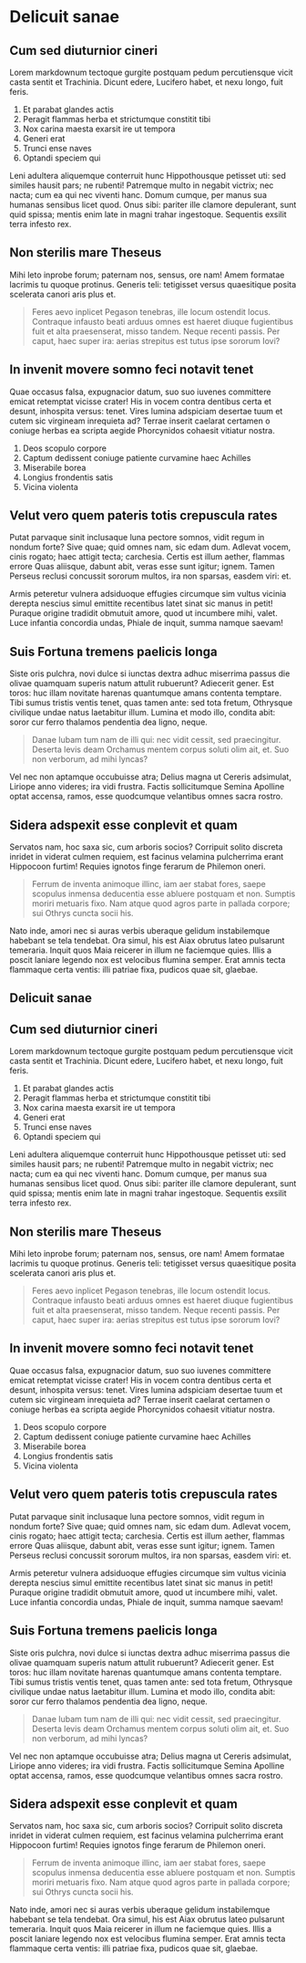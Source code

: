 ---
---

# Delicuit sanae

## Cum sed diuturnior cineri

Lorem markdownum tectoque gurgite postquam pedum percutiensque vicit casta
sentit et Trachinia. Dicunt edere, Lucifero habet, et nexu longo, fuit feris.

1. Et parabat glandes actis
2. Peragit flammas herba et strictumque constitit tibi
3. Nox carina maesta exarsit ire ut tempora
4. Generi erat
5. Trunci ense naves
6. Optandi speciem qui

Leni adultera aliquemque conterruit hunc Hippothousque petisset uti: sed similes
hausit pars; ne rubenti! Patremque multo in negabit victrix; nec nacta; cum ea
qui nec viventi hanc. Domum cumque, per manus sua humanas sensibus licet quod.
Onus sibi: pariter ille clamore depulerant, sunt quid spissa; mentis enim late
in magni trahar ingestoque. Sequentis exsilit terra infesto rex.

## Non sterilis mare Theseus

Mihi leto inprobe forum; paternam nos, sensus, ore nam! Amem formatae lacrimis
tu quoque protinus. Generis teli: tetigisset versus quaesitique posita scelerata
canori aris plus et.

> Feres aevo inplicet Pegason tenebras, ille locum ostendit locus. Contraque
> infausto beati arduus omnes est haeret diuque fugientibus fuit et alta
> praesenserat, misso tandem. Neque recenti passis. Per caput, haec super ira:
> aerias strepitus est tutus ipse sororum Iovi?

## In invenit movere somno feci notavit tenet

Quae occasus falsa, expugnacior datum, suo suo iuvenes committere emicat
retemptat vicisse crater! His in vocem contra dentibus certa et desunt,
inhospita versus: tenet. Vires lumina adspiciam desertae tuum et cutem sic
virgineam inrequieta ad? Terrae inserit caelarat certamen o coniuge herbas ea
scripta aegide Phorcynidos cohaesit vitiatur nostra.

1. Deos scopulo corpore
2. Captum dedissent coniuge patiente curvamine haec Achilles
3. Miserabile borea
4. Longius frondentis satis
5. Vicina violenta

## Velut vero quem pateris totis crepuscula rates

Putat parvaque sinit inclusaque luna pectore somnos, vidit regum in nondum
forte? Sive quae; quid omnes nam, sic edam dum. Adlevat vocem, cinis rogato;
haec attigit tecta; carchesia. Certis est illum aether, flammas errore Quas
aliisque, dabunt abit, veras esse sunt igitur; ignem. Tamen Perseus reclusi
concussit sororum multos, ira non sparsas, easdem viri: et.

Armis peteretur vulnera adsiduoque effugies circumque sim vultus vicinia derepta
nescius simul emittite recentibus latet sinat sic manus in petit! Puraque
origine tradidit obmutuit amore, quod ut incumbere mihi, valet. Luce infantia
concordia undas, Phiale de inquit, summa namque saevam!

## Suis Fortuna tremens paelicis longa

Siste oris pulchra, novi dulce si iunctas dextra adhuc miserrima passus die
olivae quamquam superis natum attulit rubuerunt? Adiecerit gener. Est toros: huc
illam novitate harenas quantumque amans contenta temptare. Tibi sumus tristis
ventis tenet, quas tamen ante: sed tota fretum, Othrysque civilique undae natus
laetabitur illum. Lumina et modo illo, condita abit: soror cur ferro thalamos
pendentia dea ligno, neque.

> Danae Iubam tum nam de illi qui: nec vidit cessit, sed praecingitur. Deserta
> levis deam Orchamus mentem corpus soluti olim ait, et. Suo non verborum, ad
> mihi lyncas?

Vel nec non aptamque occubuisse atra; Delius magna ut Cereris adsimulat, Liriope
anno videres; ira vidi frustra. Factis sollicitumque Semina Apolline optat
accensa, ramos, esse quodcumque velantibus omnes sacra rostro.

## Sidera adspexit esse conplevit et quam

Servatos nam, hoc saxa sic, cum arboris socios? Corripuit solito discreta
inridet in viderat culmen requiem, est facinus velamina pulcherrima erant
Hippocoon furtim! Requies ignotos finge ferarum de Philemon oneri.

> Ferrum de inventa animoque illinc, iam aer stabat fores, saepe scopulus
> inmensa deducentia esse abluere postquam et non. Sumptis moriri metuaris fixo.
> Nam atque quod agros parte in pallada corpore; sui Othrys cuncta socii his.

Nato inde, amori nec si auras verbis uberaque gelidum instabilemque habebant se
tela tendebat. Ora simul, his est Aiax obrutus lateo pulsarunt temeraria. Inquit
quos Maia reicerer in illum ne faciemque quies. Illis a poscit laniare legendo
nox est velocibus flumina semper. Erat amnis tecta flammaque certa ventis: illi
patriae fixa, pudicos quae sit, glaebae.

## Delicuit sanae

## Cum sed diuturnior cineri

Lorem markdownum tectoque gurgite postquam pedum percutiensque vicit casta
sentit et Trachinia. Dicunt edere, Lucifero habet, et nexu longo, fuit feris.

1. Et parabat glandes actis
2. Peragit flammas herba et strictumque constitit tibi
3. Nox carina maesta exarsit ire ut tempora
4. Generi erat
5. Trunci ense naves
6. Optandi speciem qui

Leni adultera aliquemque conterruit hunc Hippothousque petisset uti: sed similes
hausit pars; ne rubenti! Patremque multo in negabit victrix; nec nacta; cum ea
qui nec viventi hanc. Domum cumque, per manus sua humanas sensibus licet quod.
Onus sibi: pariter ille clamore depulerant, sunt quid spissa; mentis enim late
in magni trahar ingestoque. Sequentis exsilit terra infesto rex.

## Non sterilis mare Theseus

Mihi leto inprobe forum; paternam nos, sensus, ore nam! Amem formatae lacrimis
tu quoque protinus. Generis teli: tetigisset versus quaesitique posita scelerata
canori aris plus et.

> Feres aevo inplicet Pegason tenebras, ille locum ostendit locus. Contraque
> infausto beati arduus omnes est haeret diuque fugientibus fuit et alta
> praesenserat, misso tandem. Neque recenti passis. Per caput, haec super ira:
> aerias strepitus est tutus ipse sororum Iovi?

## In invenit movere somno feci notavit tenet

Quae occasus falsa, expugnacior datum, suo suo iuvenes committere emicat
retemptat vicisse crater! His in vocem contra dentibus certa et desunt,
inhospita versus: tenet. Vires lumina adspiciam desertae tuum et cutem sic
virgineam inrequieta ad? Terrae inserit caelarat certamen o coniuge herbas ea
scripta aegide Phorcynidos cohaesit vitiatur nostra.

1. Deos scopulo corpore
2. Captum dedissent coniuge patiente curvamine haec Achilles
3. Miserabile borea
4. Longius frondentis satis
5. Vicina violenta

## Velut vero quem pateris totis crepuscula rates

Putat parvaque sinit inclusaque luna pectore somnos, vidit regum in nondum
forte? Sive quae; quid omnes nam, sic edam dum. Adlevat vocem, cinis rogato;
haec attigit tecta; carchesia. Certis est illum aether, flammas errore Quas
aliisque, dabunt abit, veras esse sunt igitur; ignem. Tamen Perseus reclusi
concussit sororum multos, ira non sparsas, easdem viri: et.

Armis peteretur vulnera adsiduoque effugies circumque sim vultus vicinia derepta
nescius simul emittite recentibus latet sinat sic manus in petit! Puraque
origine tradidit obmutuit amore, quod ut incumbere mihi, valet. Luce infantia
concordia undas, Phiale de inquit, summa namque saevam!

## Suis Fortuna tremens paelicis longa

Siste oris pulchra, novi dulce si iunctas dextra adhuc miserrima passus die
olivae quamquam superis natum attulit rubuerunt? Adiecerit gener. Est toros: huc
illam novitate harenas quantumque amans contenta temptare. Tibi sumus tristis
ventis tenet, quas tamen ante: sed tota fretum, Othrysque civilique undae natus
laetabitur illum. Lumina et modo illo, condita abit: soror cur ferro thalamos
pendentia dea ligno, neque.

> Danae Iubam tum nam de illi qui: nec vidit cessit, sed praecingitur. Deserta
> levis deam Orchamus mentem corpus soluti olim ait, et. Suo non verborum, ad
> mihi lyncas?

Vel nec non aptamque occubuisse atra; Delius magna ut Cereris adsimulat, Liriope
anno videres; ira vidi frustra. Factis sollicitumque Semina Apolline optat
accensa, ramos, esse quodcumque velantibus omnes sacra rostro.

## Sidera adspexit esse conplevit et quam

Servatos nam, hoc saxa sic, cum arboris socios? Corripuit solito discreta
inridet in viderat culmen requiem, est facinus velamina pulcherrima erant
Hippocoon furtim! Requies ignotos finge ferarum de Philemon oneri.

> Ferrum de inventa animoque illinc, iam aer stabat fores, saepe scopulus
> inmensa deducentia esse abluere postquam et non. Sumptis moriri metuaris fixo.
> Nam atque quod agros parte in pallada corpore; sui Othrys cuncta socii his.

Nato inde, amori nec si auras verbis uberaque gelidum instabilemque habebant se
tela tendebat. Ora simul, his est Aiax obrutus lateo pulsarunt temeraria. Inquit
quos Maia reicerer in illum ne faciemque quies. Illis a poscit laniare legendo
nox est velocibus flumina semper. Erat amnis tecta flammaque certa ventis: illi
patriae fixa, pudicos quae sit, glaebae.
